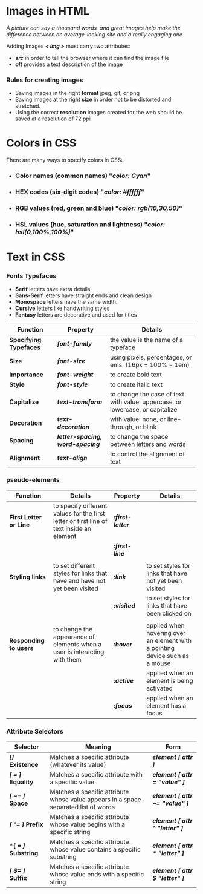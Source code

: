 # Images in HTML

*A picture can say a thousand words, and great images help make the difference between an average-looking site and a really engaging one*

Adding Images ***< img >*** must carry two attributes: 
* ***src*** in order to tell the browser where it can find the image file
* ***alt*** provides a text description of the image


### Rules for creating images
* Saving images in the right **format** jpeg, gif, or png
* Saving images at the right **size** in order not to be distorted and stretched.
* Using the correct **resolution** images created for the web should be saved at a resolution of 72 ppi


# Colors in CSS

There are many ways to specify colors in CSS:

* ### **Color names** (common names) "***color: Cyan***"
* ### **HEX codes** (six-digit codes) "***color: #ffffff***"
* ### **RGB values** (red, green and blue) "***color: rgb(10,30,50)***"
* ### **HSL values** (hue, saturation and lightness) "***color: hsl(0,100%,100%)***"



# Text in CSS

### Fonts Typefaces
* **Serif** letters have extra details
* **Sans-Serif** letters have straight ends and clean design
* **Monospace** letters have the same width.
* **Cursive** letters like handwriting styles
* **Fantasy** letters are decorative and used for titles


|       **Function**       |            **Property**            |                               **Details**                                     |
|--------------------------|------------------------------------|-------------------------------------------------------------------------------|
| **Specifying Typefaces** | ***font-family***                  | the value is the name of a typeface                                           |
| **Size**                 | ***font-size***                    | using pixels, percentages, or ems. (16px = 100% = 1em)                        |
| **Importance**           | ***font-weight***                  | to create bold text                                                           |
| **Style**                | ***font-style***                   | to create italic text                                                         |
| **Capitalize**           | ***text-transform***               | to change the case of text with value: uppercase, or lowercase, or capitalize |
| **Decoration**           | ***text-decoration***              | with value: none, or line-through, or blink                                   |
| **Spacing**              | ***letter-spacing, word-spacing*** | to change the space between letters and words                                 |
| **Alignment**            | ***text-align***                   | to control the alignment of text                                              |


### pseudo-elements

|       **Function**       |                                 **Details**                                              |     **Property**    |                                 Details                                      |
|--------------------------|------------------------------------------------------------------------------------------|---------------------|------------------------------------------------------------------------------|
| **First Letter or Line** | to specify different values for the first letter or first line of text inside an element | ***:first-letter*** |                                                                              |
|                          |                                                                                          | ***:first-line***   |                                                                              |
|                          |                                                                                          |               |                                                                              |
| **Styling links**        | to set different styles for links that have and have not yet been visited                | ***:link***         | to set styles for links that have not yet been visited                       |
|                          |                                                                                          | ***:visited***      | to set styles for links that have been clicked on                            |
|                          |                                                                                          |               |                                                                              |
| **Responding to users**  | to change the appearance of elements when a user is interacting with them                | ***:hover***        | applied when hovering over an element with a pointing device such as a mouse |
|                          |                                                                                          | ***:active***       | applied when an element is being activated                                   |
|                          |                                                                                          | ***:focus***        | applied when an element has a focus                                          |


### Attribute Selectors



|        **Selector**        |                                 **Meaning**                                         |            **Form**               |
|----------------------------|-------------------------------------------------------------------------------------|-----------------------------------|
| ***[]***     **Existence** | Matches a specific attribute (whatever its value)                                   | ***element [ attr ]***            |
| ***[ = ]***  **Equality**  | Matches a specific attribute with a specific value                                  | ***element [ attr =  "value" ]*** |
| ***[ ~= ]*** **Space**     | Matches a specific attribute whose value appears in a space-separated list of words | ***element [ attr ~= "value" ]*** |
| ***[ ^= ]*** **Prefix**    | Matches a specific attribute whose value begins with a specific string              | ***element [ attr ^ "letter" ]*** |
| ***[ *= ]*** **Substring** | Matches a specific attribute whose value contains a specific substring              | ***element [ attr * "letter" ]*** |
| ***[ $= ]*** **Suffix**    | Matches a specific attribute whose value ends with a specific string                | ***element [ attr $ "letter" ]*** |

 

   
  
 
  


 

  

  

  

  

  

  



